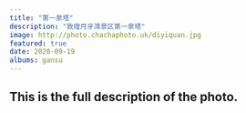 ```yaml
---
title: "第一泉塔"
description: "敦煌月牙湾景区第一泉塔"
image: http://photo.chachaphoto.uk/diyiquan.jpg
featured: true
date: 2020-09-19
albums: gansu
---
```


## This is the full description of the photo.
